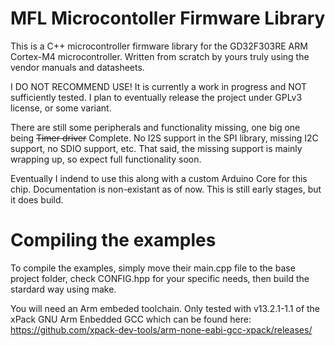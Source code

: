 # MFL Microcontoller Firmware Library

This is a C++ microcontroller firmware library for the GD32F303RE ARM Cortex-M4 microcontroller.
Written from scratch by yours truly using the vendor manuals and datasheets.

I DO NOT RECOMMEND USE!
It is currently a work in progress and NOT sufficiently tested.
I plan to eventually release the project under GPLv3 license, or some variant.

There are still some peripherals and functionality missing, one big one being ~~Timer driver~~ Complete.
No I2S support in the SPI library, missing I2C support, no SDIO support, etc.
That said, the missing support is mainly wrapping up, so expect full functionality soon.

Eventually I indend to use this along with a custom Arduino Core for this chip.
Documentation is non-existant as of now. This is still early stages, but it does build.

# Compiling the examples

To compile the examples, simply move their main.cpp file to the base project folder,
check CONFIG.hpp for your specific needs, then build the stardard way using make.

You will need an Arm embeded toolchain. Only tested with v13.2.1-1.1 of
the xPack GNU Arm Enbedded GCC which can be found here:
https://github.com/xpack-dev-tools/arm-none-eabi-gcc-xpack/releases/

